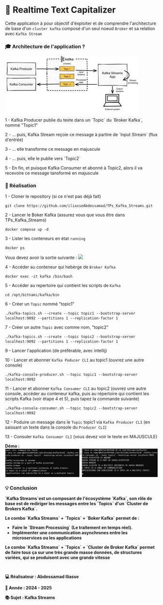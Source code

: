 <h1>
🧠 Realtime Text Capitalizer
</h1>

Cette application à pour objectif d'éxploiter et de comprendre l'architecture de base d'un 
`cluster kafka` composé d'un seul noeud `Broker` et sa relation avec `Kafka Stream`
<h3>
🎓 Architecture de l'application ?
</h3>
<img src="./imgs/architecture_kafka.png" alt="architecture d'un Boker Kafka">
<p> 
1 - Kafka Producer publie du texte dans un `Topic` du `Broker Kafka`, nommé "Topic1"
</p>
<p>
2 - ... puis, Kafka Stream reçoie ce message à partire de `Input Stream` (flux d'entrée)
</p>
<p>
3 - ... elle transforme ce message en majuscule
</p>
<p>
4 - ... puis, elle le publie vers `Topic2`  
</p>
<p>
5 - En fin, et puisque Kafka Consumer et abonné à Topic2, alors il va recevoire ce message tansformé en 
majuscule  
</p>

<h3>
🚀 Réalisation
</h3>

1 - Cloner le repository (si ce n'est pas déjà fait)
```
git clone https://github.com/iliasseAbdessamad/TPs_Kafka_Streams.git
```

2 - Lancer le Boker Kafka (assurez vous que vous être dans TPs_Kafka_Streams)
```
docker compose up -d
```

3 - Lister les conteneurs en état `running`
```
docker ps
```
Vous devez avoir la sortie suivante : 
<img src="runing_containers.png" />

4 - Accéder au conteneur qui hebèrge de `Broker Kafka`
```
docker exec -it kafka /bin/bash
```

5 - Accéder au repertoire qui contient les scripts de `Kafka`
```
cd /opt/bitnami/kafka/bin
```

6 - Créer un `Topic` nommé  "topic1"
```
./kafka-topics.sh --create --topic topic1 --bootstrap-server localhost:9092 --partitions 1 --replication-factor 1
```

7 - Créer un autre `Topic` avec comme nom, "topic2"
```
./kafka-topics.sh --create --topic topic2 --bootstrap-server localhost:9092 --partitions 1 --replication-factor 1
```

9 - Lancer l'application (de préférable, avec intellij)

10 - Lancer et abonner `Kafka Poducer CLI` au topic1 (ouvrez une autre console)
```
./kafka-console-producer.sh --topic topic1 --bootstrap-server localhost:9092
```

11 - Lancer et abonner `Kafka Consumer CLI` au topic2 (ouvrez une autre console, accéder au conteneur kafka, puis au répertoire 
qui contient les scripts Kafka (voir étape 4 et 5), puis tapez la commande suivante) 
```
./kafka-console-consumer.sh --topic topic2 --bootstrap-server localhost:9092
```

12 - Poduire un message dans le `Topic` topic1 via `Kafka Producer CLI` (en saissant un texte dans 
la console du `Producer CLI`)

13 - Consuler `Kafka Consumer CLI` (vous devez voir le texte en MAJUSCULE)

<b>
Démo : 
<b>
<img src="./imgs/output.png" />

<br />
<h3>💡 Conclusion</h3>
<p>
`Kafka Streams`est un composant de l'écosystème `Kafka`, son rôle de base est de rediriger les messages 
entre les `Topics` d'un `Cluster de Brokers Kafka`.
</p>
<p>
Le combo `Kafka Streams` + `Topics` + `Boker Kafka` permet de : 
</p>
<ul>
<li>Faire le `Stream Processing` (Le traitement en temps réel).</li>
<li>Implémenter une communication asynchrones entre les microservices ou les applications</li>
</ul>

<p>
Le combo `Kafka Streams` + `Topics` + `Cluster de Broker Kafka` permet de faire tous ça sur une très 
grande masse données, de structures variées, qui se produisent avec une grande vitesse  
</p>
 

<br />
<p>
💻 Réalisateur : Abdessamad Iliasse 
</p>
<p>
📅 Année : 2024 - 2025
</p>
<p>
📚 Sujet : Kafka Streams 
</p>














 
